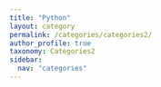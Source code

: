 ```yaml
---
title: "Python"
layout: category
permalink: /categories/categories2/
author_profile: true
taxonomy: Categories2
sidebar:
  nav: "categories"
---
```

